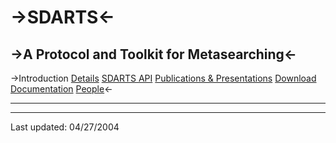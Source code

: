 ->SDARTS<-
  ======

->A Protocol and Toolkit for Metasearching<-
  ----------------------------------------

->Introduction [Details](http://sdarts.cs.columbia.edu/details.html) [SDARTS API](http://sdarts.cs.columbia.edu/sdartsapi.html) [Publications & Presentations](http://sdarts.cs.columbia.edu/publications.html) [Download](http://sdarts.cs.columbia.edu/download.html)	[Documentation](http://sdarts.cs.columbia.edu/documentation.html) [People](http://sdarts.cs.columbia.edu/people.html)<-

* * *


* * *

Last updated: 04/27/2004
